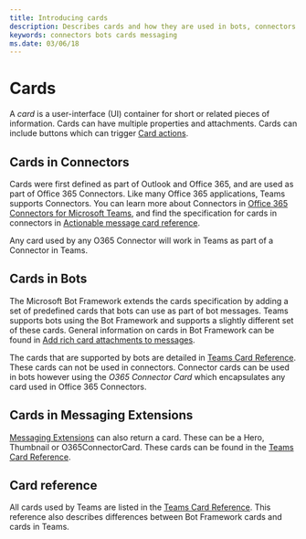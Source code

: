 ```yaml
---
title: Introducing cards
description: Describes cards and how they are used in bots, connectors and messaging extensions
keywords: connectors bots cards messaging
ms.date: 03/06/18
---
```

# Cards

A *card* is a user-interface (UI) container for short or related pieces of information. Cards can have multiple properties and attachments. Cards can include buttons which can trigger [Card actions](~/concepts/cards/cards-actions).

## Cards in Connectors

Cards were first defined as part of Outlook and Office 365, and are used as part of Office 365 Connectors. Like many Office 365 applications, Teams supports Connectors. You can learn more about Connectors in [Office 365 Connectors for Microsoft Teams](~/concepts/connectors), and find the specification for cards in connectors in [Actionable message card reference](https://docs.microsoft.com/en-us/outlook/actionable-messages/card-reference).

Any card used by any O365 Connector will work in Teams as part of a Connector in Teams.

## Cards in Bots

The Microsoft Bot Framework extends the cards specification by adding a set of predefined cards that bots can use as part of bot messages. Teams supports bots using the Bot Framework and supports a slightly different set of these cards. General information on cards in Bot Framework can be found in [Add rich card attachments to messages](https://docs.microsoft.com/en-us/bot-framework/nodejs/bot-builder-nodejs-send-rich-cards).

The cards that are supported by bots are detailed in [Teams Card Reference](~/concepts/cards/cards-reference). These cards can not be used in connectors.  Connector cards can be used in bots however using the *O365 Connector Card* which encapsulates any card used in Office 365 Connectors.

## Cards in Messaging Extensions

[Messaging Extensions](~/concepts/messaging-extensions) can also return a card. These can be a Hero, Thumbnail or O365ConnectorCard. These cards can be found in the [Teams Card Reference](~/concepts/cards/cards-reference).

## Card reference

All cards used by Teams are listed in the [Teams Card Reference](~/concepts/cards/cards-reference). This reference also describes differences between Bot Framework cards and cards in Teams.
